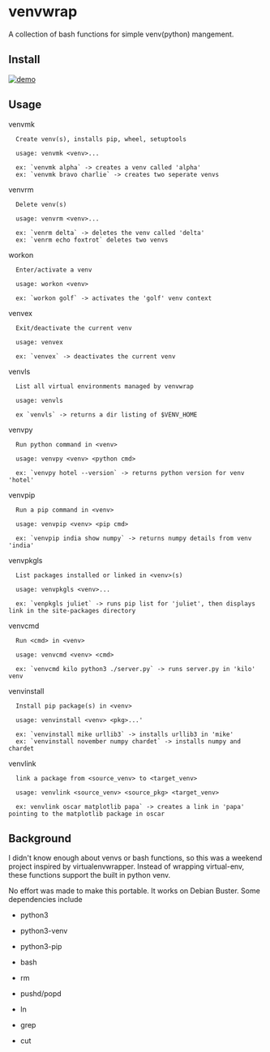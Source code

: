 # venvwrap
A collection of bash functions for simple venv(python) mangement. 

## Install
[![demo](https://asciinma.org/a/326321.svg)](https://asciinema.org/a/326321?autoplay=1)

## Usage
venvmk 
```~$ venvmk --help
  Create venv(s), installs pip, wheel, setuptools

  usage: venvmk <venv>...

  ex: `venvmk alpha` -> creates a venv called 'alpha'
  ex: `venvmk bravo charlie` -> creates two seperate venvs
```
venvrm 
```~$ venvrm --help
  Delete venv(s)

  usage: venvrm <venv>...

  ex: `venrm delta` -> deletes the venv called 'delta'
  ex: `venrm echo foxtrot` deletes two venvs
```
workon 
```~$ workon --help
  Enter/activate a venv

  usage: workon <venv>

  ex: `workon golf` -> activates the 'golf' venv context
```
venvex 
```~$ venvex --help
  Exit/deactivate the current venv

  usage: venvex

  ex: `venvex` -> deactivates the current venv
```
venvls 
```~$ venvls --help
  List all virtual environments managed by venvwrap

  usage: venvls
  
  ex `venvls` -> returns a dir listing of $VENV_HOME
```
venvpy 
```~$ venvpy --help
  Run python command in <venv>

  usage: venvpy <venv> <python cmd>

  ex: `venvpy hotel --version` -> returns python version for venv 'hotel'
```
venvpip 
```~$ venvpip --help
  Run a pip command in <venv>

  usage: venvpip <venv> <pip cmd>

  ex: `venvpip india show numpy` -> returns numpy details from venv 'india'
```
venvpkgls 
```~$ venvpkgls --help
  List packages installed or linked in <venv>(s)

  usage: venvpkgls <venv>...

  ex: `venpkgls juliet` -> runs pip list for 'juliet', then displays link in the site-packages directory
```
venvcmd 
```~$ venvcmd --help
  Run <cmd> in <venv>

  usage: venvcmd <venv> <cmd>
  
  ex: `venvcmd kilo python3 ./server.py` -> runs server.py in 'kilo' venv
```
venvinstall 
```~$ venvinstall --help
  Install pip package(s) in <venv>

  usage: venvinstall <venv> <pkg>...'

  ex: `venvinstall mike urllib3` -> installs urllib3 in 'mike'
  ex: `venvinstall november numpy chardet` -> installs numpy and chardet
```
venvlink 
```~$ venvlink --help
  link a package from <source_venv> to <target_venv>

  usage: venvlink <source_venv> <source_pkg> <target_venv>

  ex: venvlink oscar matplotlib papa` -> creates a link in 'papa' pointing to the matplotlib package in oscar
```

## Background
I didn't know enough about venvs or bash functions, so this was a weekend project inspired by virtualenvwrapper.  Instead of wrapping virtual-env, these functions support the built in python venv.

No effort was made to make this portable.  It works on Debian Buster.  Some dependencies include

- python3
- python3-venv
- python3-pip

- bash
- rm
- pushd/popd
- ln
- grep
- cut
